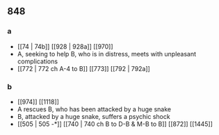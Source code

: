 ## 848
### a
- [[74 | 74b]] [[928 | 928a]] [[970]] 
- A, seeking to help B, who is in distress, meets with unpleasant complications
- [[772 | 772 ch A-4 to B]] [[773]] [[792 | 792a]] 

### b
- [[974]] [[1118]] 
- A rescues B, who has been attacked by a huge snake
- B, attacked by a huge snake, suffers a psychic shock
- [[505 | 505 -*]] [[740 | 740 ch B to D-B &amp; M-B to B]] [[872]] [[1445]] 


